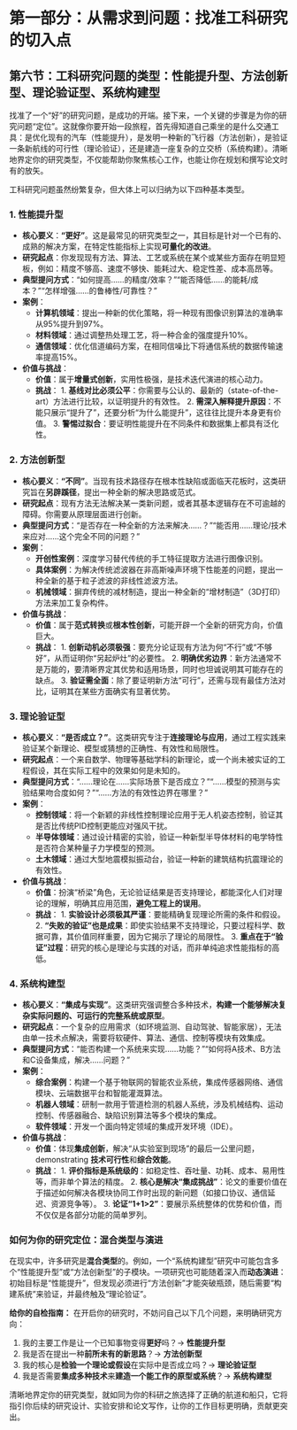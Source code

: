# 第一部分：从需求到问题：找准工科研究的切入点

## 第六节：工科研究问题的类型：性能提升型、方法创新型、理论验证型、系统构建型

找准了一个“好”的研究问题，是成功的开端。接下来，一个关键的步骤是为你的研究问题“定位”。这就像你要开始一段旅程，首先得知道自己乘坐的是什么交通工具：是优化现有的汽车（性能提升），是发明一种新的飞行器（方法创新），是验证一条新航线的可行性（理论验证），还是建造一座复杂的立交桥（系统构建）。清晰地界定你的研究类型，不仅能帮助你聚焦核心工作，也能让你在规划和撰写论文时有的放矢。

工科研究问题虽然纷繁复杂，但大体上可以归纳为以下四种基本类型。

### **1. 性能提升型**

* **核心要义**：**“更好”**。这是最常见的研究类型之一，其目标是针对一个已有的、成熟的解决方案，在特定性能指标上实现**可量化的改进**。
* **研究起点**：你发现现有方法、算法、工艺或系统在某个或某些方面存在明显短板，例如：精度不够高、速度不够快、能耗过大、稳定性差、成本高昂等。
* **典型提问方式**：“如何提高……的精度/效率？”“能否降低……的能耗/成本？”“怎样增强……的鲁棒性/可靠性？”
* **案例**：
  * **计算机领域**：提出一种新的优化策略，将一种现有图像识别算法的准确率从95%提升到97%。
  * **材料领域**：通过调整热处理工艺，将一种合金的强度提升10%。
  * **通信领域**：优化信道编码方案，在相同信噪比下将通信系统的数据传输速率提高15%。
* **价值与挑战**：
  * **价值**：属于**增量式创新**，实用性极强，是技术迭代演进的核心动力。
  * **挑战**：
        1. **基线对比必须公平**：你需要与公认的、最新的（state-of-the-art）方法进行比较，以证明提升的有效性。
        2. **需深入解释提升原因**：不能只展示“提升了”，还要分析“为什么能提升”，这往往比提升本身更有价值。
        3. **警惕过拟合**：要证明性能提升在不同条件和数据集上都具有泛化性。

### **2. 方法创新型**

* **核心要义**：**“不同”**。当现有技术路径存在根本性缺陷或面临天花板时，这类研究旨在**另辟蹊径**，提出一种全新的解决思路或范式。
* **研究起点**：现有方法无法解决某一类新问题，或者其基本逻辑存在不可逾越的障碍。你需要从原理层面进行创新。
* **典型提问方式**：“是否存在一种全新的方法来解决……？”“能否用……理论/技术来应对……这个完全不同的问题？”
* **案例**：
  * **开创性案例**：深度学习替代传统的手工特征提取方法进行图像识别。
  * **具体案例**：为解决传统滤波器在非高斯噪声环境下性能差的问题，提出一种全新的基于粒子滤波的非线性滤波方法。
  * **机械领域**：摒弃传统的减材制造，提出一种全新的“增材制造”（3D打印）方法来加工复杂构件。
* **价值与挑战**：
  * **价值**：属于**范式转换**或**根本性创新**，可能开辟一个全新的研究方向，价值巨大。
  * **挑战**：
        1. **创新动机必须极强**：要充分论证现有方法为何“不行”或“不够好”，从而证明你“另起炉灶”的必要性。
        2. **明确优劣边界**：新方法通常不是万能的，要清晰界定其优势和适用场景，同时也坦诚说明其可能存在的缺点。
        3. **验证需全面**：除了要证明新方法“可行”，还需与现有最佳方法对比，证明其在某些方面确实有显著优势。

### **3. 理论验证型**

* **核心要义**：**“是否成立？”**。这类研究专注于**连接理论与应用**，通过工程实践来验证某个新理论、模型或猜想的正确性、有效性和局限性。
* **研究起点**：一个来自数学、物理等基础学科的新理论，或一个尚未被实证的工程假设，其在实际工程中的效果如何是未知的。
* **典型提问方式**：“……理论在……实际场景下是否成立？”“……模型的预测与实验结果吻合度如何？”“……方法的有效性边界在哪里？”
* **案例**：
  * **控制领域**：将一个新颖的非线性控制理论应用于无人机姿态控制，验证其是否比传统PID控制更能应对强风干扰。
  * **半导体领域**：通过设计精密的实验，验证一种新型半导体材料的电学特性是否符合某种量子力学模型的预测。
  * **土木领域**：通过大型地震模拟振动台，验证一种新的建筑结构抗震理论的有效性。
* **价值与挑战**：
  * **价值**：扮演“桥梁”角色，无论验证结果是否支持理论，都能深化人们对理论的理解，明确其应用范围，**避免工程上的误用**。
  * **挑战**：
        1. **实验设计必须极其严谨**：要能精确复现理论所需的条件和假设。
        2. **“失败的验证”也是成果**：即使实验结果不支持理论，只要过程科学、数据可靠，其价值同样重要，因为它揭示了理论的局限性。
        3. **重点在于“验证”过程**：研究的核心是理论与实践的对话，而非单纯追求性能指标的高低。

### **4. 系统构建型**

* **核心要义**：**“集成与实现”**。这类研究强调整合多种技术，**构建一个能够解决复杂实际问题的、可运行的完整系统或原型**。
* **研究起点**：一个复杂的应用需求（如环境监测、自动驾驶、智能家居），无法由单一技术点解决，需要将软硬件、算法、通信、控制等模块有效集成。
* **典型提问方式**：“能否构建一个系统来实现……功能？”“如何将A技术、B方法和C设备集成，解决……问题？”
* **案例**：
  * **综合案例**：构建一个基于物联网的智能农业系统，集成传感器网络、通信模块、云端数据平台和智能灌溉算法。
  * **机器人领域**：研制一款用于管道检测的机器人系统，涉及机械结构、运动控制、传感器融合、缺陷识别算法等多个模块的集成。
  * **软件领域**：开发一个面向特定领域的集成开发环境（IDE）。
* **价值与挑战**：
  * **价值**：体现**集成创新**，解决“从实验室到现场”的最后一公里问题， demonstrating **技术可行性**和**综合效能**。
  * **挑战**：
        1. **评价指标是系统级的**：如稳定性、吞吐量、功耗、成本、易用性等，而非单个算法的精度。
        2. **核心是解决“集成挑战”**：论文的重要价值在于描述如何解决各模块协同工作时出现的新问题（如接口协议、通信延迟、资源竞争等）。
        3. **论证“1+1>2”**：要展示系统整体的优势和价值，而不仅仅是各部分功能的简单罗列。

### **如何为你的研究定位：混合类型与演进**

在现实中，许多研究是**混合类型**的。例如，一个“系统构建型”研究中可能包含多个“性能提升型”或“方法创新型”的子模块。一项研究也可能随着深入而**动态演进**：初始目标是“性能提升”，但发现必须进行“方法创新”才能突破瓶颈，随后需要“构建系统”来验证，并最终触及“理论验证”。

**给你的自检指南：**
在开启你的研究时，不妨问自己以下几个问题，来明确研究方向：

1. 我的主要工作是让一个已知事物变得**更好**吗？→ **性能提升型**
2. 我是否在提出一种**前所未有的新思路**？→ **方法创新型**
3. 我的核心是**检验一个理论或假设**在实际中是否成立吗？→ **理论验证型**
4. 我是否需要**集成多种技术**来**建造一个能工作的原型或系统**？→ **系统构建型**

清晰地界定你的研究类型，就如同为你的科研之旅选择了正确的航道和船只，它将指引你后续的研究设计、实验安排和论文写作，让你的工作目标更明确，贡献更突出。
